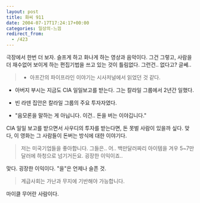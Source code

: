 ```yaml
---
layout: post
title: 화씨 911
date: 2004-07-17T17:24:17+00:00
categories: 일상의-느낌
redirect_from:
  - /423
---
```


극장에서 한번 더 보자. 슬프게 하고 화나게 하는 영상과 음악이다. 그건 그렇고, 사람을 더 재수없어 보이게 하는 편집기법을 쓰고 있는 것이 틀림없다. 그런건.. 없다고? 글쎄..

> - 아프간의 파이프라인 이야기는 시사저널에서 읽었던 것 같다.

- 아버지 부시는 지금도 CIA 일일보고를 받는다. 그는 칼라일 그룹에서 2년간 일했다.

- 빈 라덴 집안은 칼라일 그룹의 주요 투자자였다.

- "음모론을 말하는 게 아닙니다. 이건.. 돈을 버는 이야깁니다."

CIA 일일 보고를 받으면서 사우디의 투자를 받는다면, 돈 못벌 사람이 있을까 싶다. 맞다, 이 영화는 그 사람들이 돈버는 방식에 대한 이야기다.

> 저는 미국기업들을 좋아합니다. 그들은.. 어.. 백만달러짜리 아이템을 겨우 5~7만달러에 하청으로 넘기거든요. 굉장한 이익이죠..

맞다. 굉장한 이익이다. "을"은 언제나 슬픈 것.

> 계급사회는 가난과 무지에 기반해야 가능합니다.

마이클 무어란 사람이다.
<div id=comments>
</div>
